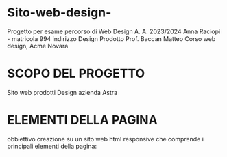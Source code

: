# Sito-web-design-
Progetto per esame percorso di Web Design
A. A. 2023/2024
Anna Raciopi - matricola 994
indirizzo Design Prodotto
Prof. Baccan Matteo
Corso web design, Acme Novara

# SCOPO DEL PROGETTO
Sito web prodotti Design azienda Astra

# ELEMENTI DELLA PAGINA
obbiettivo creazione su un sito web html responsive che comprende i principali elementi della pagina: 
